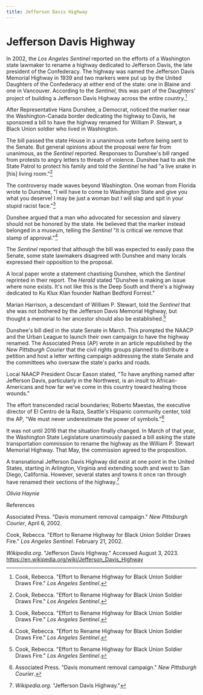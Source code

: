 ```yaml
---
title: Jefferson Davis Highway
---
```


# Jefferson Davis Highway

In 2002, the *Los Angeles Sentinel* reported on the efforts of a
Washington state lawmaker to rename a highway dedicated to Jefferson
Davis, the late president of the Confederacy. The highway was named the
Jefferson Davis Memorial Highway in 1939 and two markers were put up by
the United Daughters of the Confederacy at either end of the state: one
in Blaine and one in Vancouver. According to the *Sentinel*, this was
part of the Daughters' project of building a Jefferson Davis Highway
across the entire country.[^1]

After Representative Hans Dunshee, a Democrat, noticed the marker near
the Washington-Canada border dedicating the highway to Davis, he
sponsored a bill to have the highway renamed for William P. Stewart, a
Black Union soldier who lived in Washington.

The bill passed the state House in a unanimous vote before being sent to
the Senate. But general opinions about the proposal were far from
unanimous, as the *Sentinel* reported. Responses to Dunshee's bill
ranged from protests to angry letters to threats of violence. Dunshee
had to ask the State Patrol to protect his family and told the
*Sentinel* he had "a live snake in \[his\] living room."[^2]

The controversy made waves beyond Washington. One woman from Florida
wrote to Dunshee, "I will have to come to Washington State and give you
what you deserve! I may be just a woman but I will slap and spit in your
stupid racist face."[^3]

Dunshee argued that a man who advocated for secession and slavery should
not be honored by the state. He believed that the marker instead
belonged in a museum, telling the *Sentinel* "It is critical we remove
that stamp of approval."[^4]

The *Sentinel* reported that although the bill was expected to easily
pass the Senate, some state lawmakers disagreed with Dunshee and many
locals expressed their opposition to the proposal.

A local paper wrote a statement chastising Dunshee, which the *Sentinel*
reprinted in their report. The *Herald* stated "Dunshee is making an
issue where none exists. It's not like this is the Deep South and
there's a highway dedicated to Ku Klux Klan founder Nathan Bedford
Forrest."

Marian Harrison, a descendant of William P. Stewart, told the *Sentinel*
that she was not bothered by the Jefferson Davis Memorial Highway, but
thought a memorial to her ancestor should also be established.[^5]

Dunshee's bill died in the state Senate in March. This prompted the
NAACP and the Urban League to launch their own campaign to have the
highway renamed. The Associated Press (AP) wrote in an article
republished by the *New Pittsburgh Courier* that the civil rights groups
planned to distribute a petition and host a letter writing campaign
addressing the state Senate and the committees who oversaw the state's
parks and roads.

Local NAACP President Oscar Eason stated, "To have anything named after
Jefferson Davis, particularly in the Northwest, is an insult to
African-Americans and how far we've come in this country toward healing
those wounds."

The effort transcended racial boundaries; Roberto Maestas, the executive
director of El Centro de la Raza, Seattle's Hispanic community center,
told the AP, "We must never underestimate the power of symbols."[^6]

It was not until 2016 that the situation finally changed. In March of
that year, the Washington State Legislature unanimously passed a bill
asking the state transportation commission to rename the highway as the
William P. Stewart Memorial Highway. That May, the commission agreed to
the proposition.

A transnational Jefferson Davis Highway did exist at one point in the
United States, starting in Arlington, Virginia and extending south and
west to San Diego, California. However, several states and towns it once
ran through have renamed their sections of the highway.[^7]

*Olivia Haynie*

References

Associated Press. "Davis monument removal campaign." *New Pittsburgh
Courier*, April 6, 2002.

Cook, Rebecca. "Effort to Rename Highway for Black Union Soldier Draws
Fire." *Los Angeles Sentinel*. February 21, 2002.

*Wikipedia.org*. "Jefferson Davis Highway." Accessed August 3, 2023.
https://en.wikipedia.org/wiki/Jefferson_Davis_Highway

[^1]: Cook, Rebecca. "Effort to Rename Highway for Black Union Soldier
    Draws Fire." *Los Angeles Sentinel*.

[^2]: Cook, Rebecca. "Effort to Rename Highway for Black Union Soldier
    Draws Fire." *Los Angeles Sentinel*.

[^3]: Cook, Rebecca. "Effort to Rename Highway for Black Union Soldier
    Draws Fire." *Los Angeles Sentinel*.

[^4]: Cook, Rebecca. "Effort to Rename Highway for Black Union Soldier
    Draws Fire." *Los Angeles Sentinel*.

[^5]: Cook, Rebecca. "Effort to Rename Highway for Black Union Soldier
    Draws Fire." *Los Angeles Sentinel*.

[^6]: Associated Press. "Davis monument removal campaign." *New
    Pittsburgh Courier*.

[^7]: *Wikipedia.org*. "Jefferson Davis Highway."
